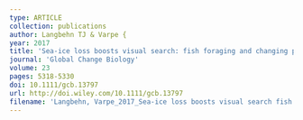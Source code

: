 ```yaml
---
type: ARTICLE
collection: publications
author: Langbehn TJ & Varpe {
year: 2017
title: 'Sea-ice loss boosts visual search: fish foraging and changing pelagic interactions in polar oceans'
journal: 'Global Change Biology'
volume: 23
pages: 5318-5330
doi: 10.1111/gcb.13797
url: http://doi.wiley.com/10.1111/gcb.13797
filename: 'Langbehn, Varpe_2017_Sea-ice loss boosts visual search fish foraging and changing pelagic inter.pdf'
---
```

